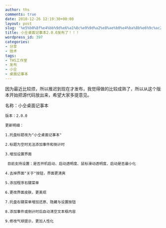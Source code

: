 ```yaml
---
author: ths
comments: true
date: 2010-12-26 12:19:30+00:00
layout: post
slug: '%e5%b0%8f%e4%bb%9d%e6%a1%8c%e9%9d%a2%e8%ae%b0%e4%ba%8b%e6%9c%ac2-0-0%e5%8f%91%e5%b8%83%e4%ba%86%ef%bc%81%ef%bc%81%ef%bc%81'
title: 小仝桌面记事本2.0.0发布了！！！
wordpress_id: 397
categories:
- 分享
- 技术
tags:
- THS工作室
- 发布
- 小仝
- 桌面记事本
---
```


因为最近比较烦，所以推迟到现在才发布，我觉得做的比较成熟了，所以从这个版本开始把源代码放出来，希望大家多提意见。









名称：小仝桌面记事本  

    版本：2.0.0  

    更新明细：  

    1.托盘标题改为"小仝桌面记事本"   

    2.标题为空时无法添加事件和倒计时  

    3.增加设置界面  

     目前支持设置：是否开机启动、启动透明度、鼠标滑动透明度、启动是否最小化  

    4.去掉界面"关于"按钮，界面更清爽  

    5.添加程序右键菜单  

    6.更改界面皮肤，更美观  

    7.托盘右键菜单增加还原、隐藏与设置按钮  

    8.添加事件或倒计时后自动清空文本框内容  

    9.修改气球提示，更加人性化



